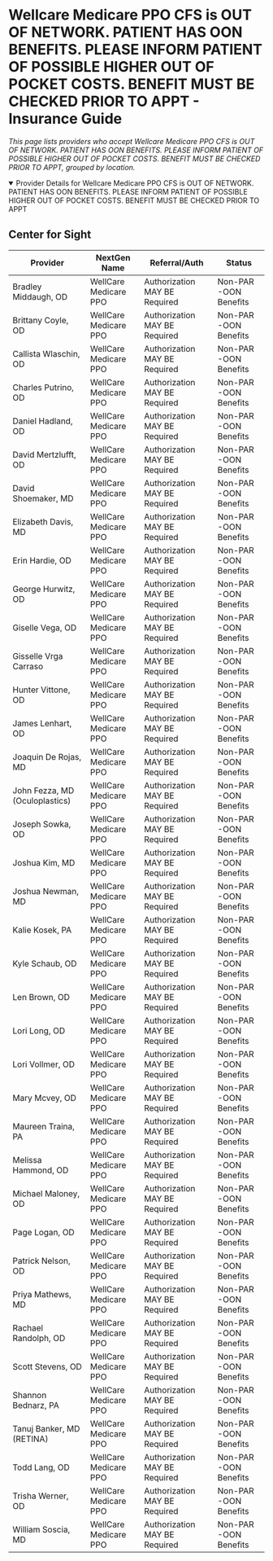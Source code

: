 # Wellcare Medicare PPO CFS is OUT OF NETWORK. PATIENT HAS OON BENEFITS. PLEASE INFORM PATIENT OF POSSIBLE HIGHER OUT OF POCKET COSTS. BENEFIT MUST BE CHECKED PRIOR TO APPT - Insurance Guide

*This page lists providers who accept Wellcare Medicare PPO CFS is OUT OF NETWORK. PATIENT HAS OON BENEFITS. PLEASE INFORM PATIENT OF POSSIBLE HIGHER OUT OF POCKET COSTS. BENEFIT MUST BE CHECKED PRIOR TO APPT, grouped by location.*

<details open><summary>Provider Details for Wellcare Medicare PPO CFS is OUT OF NETWORK. PATIENT HAS OON BENEFITS. PLEASE INFORM PATIENT OF POSSIBLE HIGHER OUT OF POCKET COSTS. BENEFIT MUST BE CHECKED PRIOR TO APPT</summary>

## Center for Sight

| Provider | NextGen Name | Referral/Auth | Status |
|----------|-------------|--------------|--------|
| Bradley Middaugh, OD | WellCare Medicare PPO | Authorization MAY BE Required | Non-PAR -OON Benefits |
| Brittany Coyle, OD | WellCare Medicare PPO | Authorization MAY BE Required | Non-PAR -OON Benefits |
| Callista Wlaschin, OD | WellCare Medicare PPO | Authorization MAY BE Required | Non-PAR -OON Benefits |
| Charles Putrino, OD | WellCare Medicare PPO | Authorization MAY BE Required | Non-PAR -OON Benefits |
| Daniel Hadland, OD | WellCare Medicare PPO | Authorization MAY BE Required | Non-PAR -OON Benefits |
| David Mertzlufft, OD | WellCare Medicare PPO | Authorization MAY BE Required | Non-PAR -OON Benefits |
| David Shoemaker, MD | WellCare Medicare PPO | Authorization MAY BE Required | Non-PAR -OON Benefits |
| Elizabeth Davis, MD | WellCare Medicare PPO | Authorization MAY BE Required | Non-PAR -OON Benefits |
| Erin Hardie, OD | WellCare Medicare PPO | Authorization MAY BE Required | Non-PAR -OON Benefits |
| George Hurwitz, OD | WellCare Medicare PPO | Authorization MAY BE Required | Non-PAR -OON Benefits |
| Giselle Vega, OD | WellCare Medicare PPO | Authorization MAY BE Required | Non-PAR -OON Benefits |
| Gisselle Vrga Carraso | WellCare Medicare PPO | Authorization MAY BE Required | Non-PAR -OON Benefits |
| Hunter Vittone, OD | WellCare Medicare PPO | Authorization MAY BE Required | Non-PAR -OON Benefits |
| James Lenhart, OD | WellCare Medicare PPO | Authorization MAY BE Required | Non-PAR -OON Benefits |
| Joaquin De Rojas, MD | WellCare Medicare PPO | Authorization MAY BE Required | Non-PAR -OON Benefits |
| John Fezza, MD (Oculoplastics) | WellCare Medicare PPO | Authorization MAY BE Required | Non-PAR -OON Benefits |
| Joseph Sowka, OD | WellCare Medicare PPO | Authorization MAY BE Required | Non-PAR -OON Benefits |
| Joshua Kim, MD | WellCare Medicare PPO | Authorization MAY BE Required | Non-PAR -OON Benefits |
| Joshua Newman, MD | WellCare Medicare PPO | Authorization MAY BE Required | Non-PAR -OON Benefits |
| Kalie Kosek, PA | WellCare Medicare PPO | Authorization MAY BE Required | Non-PAR -OON Benefits |
| Kyle Schaub, OD | WellCare Medicare PPO | Authorization MAY BE Required | Non-PAR -OON Benefits |
| Len Brown, OD | WellCare Medicare PPO | Authorization MAY BE Required | Non-PAR -OON Benefits |
| Lori Long, OD | WellCare Medicare PPO | Authorization MAY BE Required | Non-PAR -OON Benefits |
| Lori Vollmer, OD | WellCare Medicare PPO | Authorization MAY BE Required | Non-PAR -OON Benefits |
| Mary Mcvey, OD | WellCare Medicare PPO | Authorization MAY BE Required | Non-PAR -OON Benefits |
| Maureen Traina, PA | WellCare Medicare PPO | Authorization MAY BE Required | Non-PAR -OON Benefits |
| Melissa Hammond, OD | WellCare Medicare PPO | Authorization MAY BE Required | Non-PAR -OON Benefits |
| Michael Maloney, OD | WellCare Medicare PPO | Authorization MAY BE Required | Non-PAR -OON Benefits |
| Page Logan, OD | WellCare Medicare PPO | Authorization MAY BE Required | Non-PAR -OON Benefits |
| Patrick Nelson, OD | WellCare Medicare PPO | Authorization MAY BE Required | Non-PAR -OON Benefits |
| Priya Mathews, MD | WellCare Medicare PPO | Authorization MAY BE Required | Non-PAR -OON Benefits |
| Rachael Randolph, OD | WellCare Medicare PPO | Authorization MAY BE Required | Non-PAR -OON Benefits |
| Scott Stevens, OD | WellCare Medicare PPO | Authorization MAY BE Required | Non-PAR -OON Benefits |
| Shannon Bednarz, PA | WellCare Medicare PPO | Authorization MAY BE Required | Non-PAR -OON Benefits |
| Tanuj Banker, MD (RETINA) | WellCare Medicare PPO | Authorization MAY BE Required | Non-PAR -OON Benefits |
| Todd Lang, OD | WellCare Medicare PPO | Authorization MAY BE Required | Non-PAR -OON Benefits |
| Trisha Werner, OD | WellCare Medicare PPO | Authorization MAY BE Required | Non-PAR -OON Benefits |
| William Soscia, MD | WellCare Medicare PPO | Authorization MAY BE Required | Non-PAR -OON Benefits |

</details>

